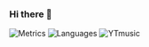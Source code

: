 ### Hi there 👋
![Metrics](https://github.com/LiuWaiting203/LiuWaiting203/blob/main/github-metrics.svg)
![Languages](https://github.com/LiuWaiting203/LiuWaiting203/blob/main/metrics.plugin.languages.svg)
![YTmusic](https://github.com/LiuWaiting203/LiuWaiting203/blob/main/metrics.plugin.music.playlist.svg)

<!--
**LiuWaiting203/LiuWaiting203** is a ✨ _special_ ✨ repository because its `README.md` (this file) appears on your GitHub profile.

Here are some ideas to get you started:

- 🔭 I’m currently working on ...
- 🌱 I’m currently learning ...
- 👯 I’m looking to collaborate on ...
- 🤔 I’m looking for help with ...
- 💬 Ask me about ...
- 📫 How to reach me: ...
- 😄 Pronouns: ...
- ⚡ Fun fact: ...
-->
